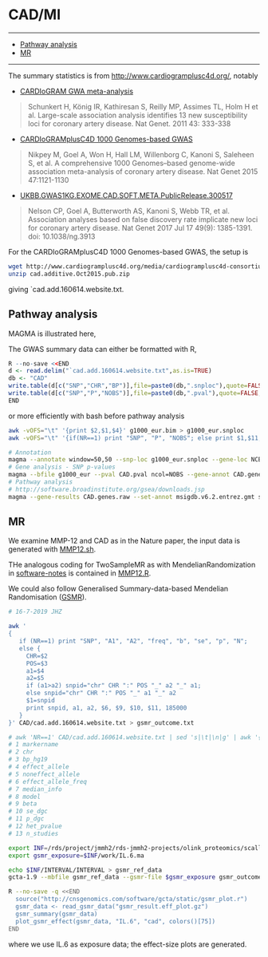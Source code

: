 # CAD/MI

---
* [Pathway analysis](https://github.com/jinghuazhao/Omics-analysis/tree/master/CAD#pathway-analysis)
* [MR](https://github.com/jinghuazhao/Omics-analysis/tree/master/CAD#mr)
---

The summary statistics is from http://www.cardiogramplusc4d.org/, notably
* [CARDIoGRAM GWA meta-analysis](http://www.cardiogramplusc4d.org/media/cardiogramplusc4d-consortium/data-downloads/cardiogram_gwas_results.zip)

> Schunkert H, König IR, Kathiresan S, Reilly MP, Assimes TL, Holm H et al. Large-scale association analysis identifies 13 new susceptibility loci for coronary artery disease. Nat Genet. 2011 43: 333-338

* [CARDIoGRAMplusC4D 1000 Genomes-based GWAS](http://www.cardiogramplusc4d.org/media/cardiogramplusc4d-consortium/data-downloads/cad.additive.Oct2015.pub.zip)

> Nikpey M, Goel A, Won H, Hall LM, Willenborg C, Kanoni S, Saleheen S, et al. A comprehensive 1000 Genomes–based genome-wide association meta-analysis of coronary artery disease. Nat Genet 2015 47:1121-1130

* [UKBB.GWAS1KG.EXOME.CAD.SOFT.META.PublicRelease.300517](http://www.cardiogramplusc4d.org/media/cardiogramplusc4d-consortium/data-downloads/UKBB.GWAS1KG.EXOME.CAD.SOFT.META.PublicRelease.300517.txt.gz)

> Nelson CP, Goel A, Butterworth AS, Kanoni S, Webb TR, et al. Association analyses based on false discovery rate implicate new loci for coronary artery disease. Nat Genet 2017 Jul 17 49(9): 1385-1391. doi: 10.1038/ng.3913

For the CARDIoGRAMplusC4D 1000 Genomes-based GWAS, the setup is
```bash
wget http://www.cardiogramplusc4d.org/media/cardiogramplusc4d-consortium/data-downloads/cad.additive.Oct2015.pub.zip
unzip cad.additive.Oct2015.pub.zip
```
giving `cad.add.160614.website.txt.

## Pathway analysis

MAGMA is illustrated here,

The GWAS summary data can either be formatted with R,
```r
R --no-save <<END
d <- read.delim("`cad.add.160614.website.txt",as.is=TRUE)
db <- "CAD"
write.table(d[c("SNP","CHR","BP")],file=paste0(db,".snploc"),quote=FALSE,row.name=FALSE,col.names=FALSE,sep="\t")
write.table(d[c("SNP","P","NOBS")],file=paste0(db,".pval"),quote=FALSE,row.name=FALSE,sep="\t")
END
```
or more efficiently with bash before pathway analysis
```bash
awk -vOFS="\t" '{print $2,$1,$4}' g1000_eur.bim > g1000_eur.snploc
awk -vOFS="\t" '{if(NR==1) print "SNP", "P", "NOBS"; else print $1,$11,1000}' `cad.add.160614.website.txt > CAD.pval

# Annotation
magma --annotate window=50,50 --snp-loc g1000_eur.snploc --gene-loc NCBI37.3.gene.loc --out CAD
# Gene analysis - SNP p-values
magma --bfile g1000_eur --pval CAD.pval ncol=NOBS --gene-annot CAD.genes.annot --out CAD
# Pathway analysis
# http://software.broadinstitute.org/gsea/downloads.jsp
magma --gene-results CAD.genes.raw --set-annot msigdb.v6.2.entrez.gmt self-contained --model fwer --out CAD
```

## MR

We examine MMP-12 and CAD as in the Nature paper, the input data is generated with [MMP12.sh](MMP12.sh).

THe analogous coding for TwoSampleMR as with MendelianRandomization in [software-notes](https://github.com/jinghuazhao/software-notes)
is contained in [MMP12.R](MMP12.R).

We could also follow Generalised Summary-data-based Mendelian Randomisation ([GSMR](http://cnsgenomics.com/software/gcta/#Mendelianrandomisation)).
```bash
# 16-7-2019 JHZ

awk '
{
   if (NR==1) print "SNP", "A1", "A2", "freq", "b", "se", "p", "N";
   else {
     CHR=$2
     POS=$3
     a1=$4
     a2=$5
     if (a1>a2) snpid="chr" CHR ":" POS "_" a2 "_" a1;
     else snpid="chr" CHR ":" POS "_" a1 "_" a2
     $1=snpid
     print snpid, a1, a2, $6, $9, $10, $11, 185000
   }
}' CAD/cad.add.160614.website.txt > gsmr_outcome.txt

# awk 'NR==1' CAD/cad.add.160614.website.txt | sed 's|\t|\n|g' | awk '{print "# " NR, $1}'
# 1 markername
# 2 chr
# 3 bp_hg19
# 4 effect_allele
# 5 noneffect_allele
# 6 effect_allele_freq
# 7 median_info
# 8 model
# 9 beta
# 10 se_dgc
# 11 p_dgc
# 12 het_pvalue
# 13 n_studies

export INF=/rds/project/jmmh2/rds-jmmh2-projects/olink_proteomics/scallop/INF
export gsmr_exposure=$INF/work/IL.6.ma

echo $INF/INTERVAL/INTERVAL > gsmr_ref_data
gcta-1.9 --mbfile gsmr_ref_data --gsmr-file $gsmr_exposure gsmr_outcome.txt --gsmr-direction 0 --out gsmr_result

R --no-save -q <<END
  source("http://cnsgenomics.com/software/gcta/static/gsmr_plot.r")
  gsmr_data <- read_gsmr_data("gsmr_result.eff_plot.gz")
  gsmr_summary(gsmr_data)
  plot_gsmr_effect(gsmr_data, "IL.6", "cad", colors()[75])
END
```
where we use IL.6 as exposure data; the effect-size plots are generated.

